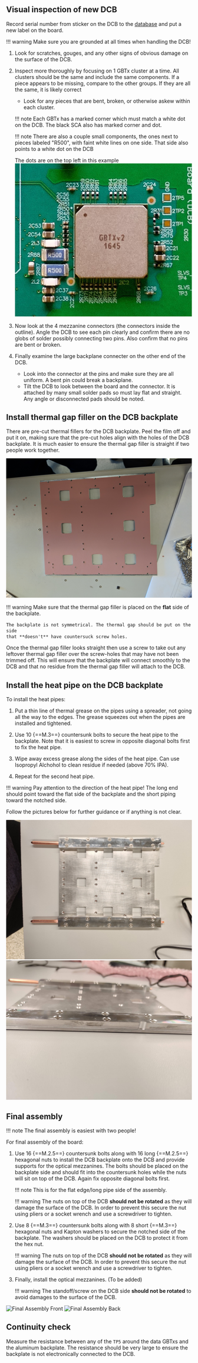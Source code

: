 ## Visual inspection of new DCB

Record serial number from sticker on the DCB to the 
[database](https://docs.google.com/spreadsheets/d/1KjXGhOFzi0SZPsozpKzxGjVtfr4kkS_Hv5EigUwKOj8/edit "Database")
and put a new label on the board.

!!! warning
	Make sure you are grounded at all times when handling the DCB!

1. Look for scratches, gouges, and any other signs of obvious damage on the 
   surface of the DCB.
   
2. Inspect more thoroughly by focusing on 1 GBTx cluster at a time. All clusters
   should be the same and include the same components. If a piece appears to be 
   missing, compare to the other groups. If they are all the same, it is likely 
   correct
	- Look for any pieces that are bent, broken, or otherwise askew within each
	  cluster.
	   
    !!! note
		Each GBTx has a marked corner which must match a white dot on the DCB. 
		The black SCA also has marked corner and dot.
		
	!!! note
		There are also a couple small components, the ones next to pieces 
		labeled "R500", with faint white lines on one side. That side also 
		points to a white dot on the DCB
	
	The dots are on the top left in this example
	![Dot Example](white_dot.jpg)


3. Now look at the 4 mezzanine connectors (the connectors inside the outline).
   Angle the DCB to see each pin clearly and confirm there are no globs of 
   solder possibly connecting two pins. Also confirm that no pins are bent or 
   broken.

4. Finally examine the large backplane connecter on the other end of the DCB.
	- Look into the connector at the pins and make sure they are all uniform.
	  A bent pin could break a backplane.
	- Tilt the DCB to look between the board and the connector. It is attached
	  by many small solder pads so must lay flat and straight. Any angle or
	  disconnected pads should be noted.
   


## Install thermal gap filler on the DCB backplate
There are pre-cut thermal fillers for the DCB backplate. Peel the film off and
put it on, making sure that the pre-cut holes align with the holes of the DCB
backplate. It is much easier to ensure the thermal gap filler is straight if
two people work together.

![Thermal gap filler installed on DCB backplate](thermal_gap_filler_on_the_backplate.jpg)

!!! warning
    Make sure that the thermal gap filler is placed on the **flat** side of the
    backplate.

    The backplate is not symmetrical. The thermal gap should be put on the side
    that **doesn't** have countersuck screw holes.

Once the thermal gap filler looks straight then use a screw to take out any
leftover thermal gap filler over the screw-holes that may have not been trimmed
off. This will ensure that the backplate will connect smoothly to the DCB and
that no residue from the thermal gap filler will attach to the DCB.


## Install the heat pipe on the DCB backplate

To install the heat pipes:

1. Put a thin line of thermal grease on the pipes using a spreader, not going 
   all the way to the edges. The grease squeezes out when the pipes are 
   installed and tightened.

2. Use 10 {==M.3==} countersunk bolts to secure the heat pipe to the
   backplate. Note that it is easiest to screw in opposite diagonal bolts
   first to fix the heat pipe.
   
4. Wipe away excess grease along the sides of the heat pipe. Can use Isopropyl
   Alchohol to clean residue if needed (above 70% IPA).

3. Repeat for the second heat pipe.

!!! warning
    Pay attention to the direction of the heat pipe! The long end should point 
	toward the flat side of the backplate and the short piping toward the 
	notched side.

Follow the pictures below for further guidance or if anything is not clear.

![Assembled DCB plate, frontal](assembled_dcb_backplate_front.jpg)
![Assembled DCB plate, side](assembled_dcb_backplate_side.jpg)


## Final assembly

!!! note
    The final assembly is easiest with two people!

For final assembly of the board:

1. Use 16 {==M.2.5==} countersunk bolts along with 16 long {==M.2.5==}
   hexagonal nuts to install the DCB backplate onto the DCB and provide 
   supports for the optical mezzanines. The bolts should be placed on the 
   backplate side and should fit into the countersunk holes while the nuts will
   sit on top of the DCB. Again fix opposite diagonal bolts first.
   
    !!! note
		This is for the flat edge/long pipe side of the assembly.

    !!! warning
        The nuts on top of the DCB **should not be rotated** as they will
        damage the surface of the DCB. In order to prevent this secure the nut 
		using pliers or a socket wrench and use a screwdriver to tighten.

2. Use 8 {==M.3==} countersunk bolts along with 8 short {==M.3==} hexagonal nuts
   and Kapton washers to secure the notched side of the backplate. The washers 
   should be placed on the DCB to protect it from the hex nut.

    !!! warning
        The nuts on top of the DCB **should not be rotated** as they will
        damage the surface of the DCB. In order to prevent this secure the nut 
		using pliers or a socket wrench and use a screwdriver to tighten.

3. Finally, install the optical mezzanines. (To be added)

    !!! warning
        The standoff/screw on the DCB side **should not be rotated** to avoid
        damages to the surface of the DCB.

![Final Assembly Front](New_DCB_mechanics_5.jpg)
![Final Assembly Back](New_DCB_mechanics_6.jpg)



## Continuity check

Measure the resistance between any of the `TP5` around the data GBTxs and the
aluminum backplate. The resistance should be very large to ensure the backplate
is not electronically connected to the DCB.
